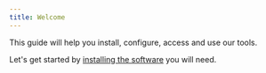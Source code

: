 ```yaml
---
title: Welcome
---
```


This guide will help you install, configure, access and use our tools.

Let's get started by [installing the software](1-install/slack/) you will need.